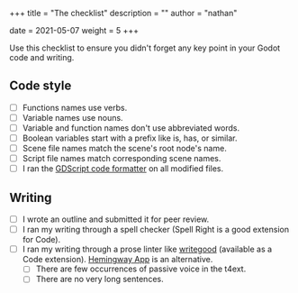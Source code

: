 +++
title = "The checklist"
description = ""
author = "nathan"

date = 2021-05-07
weight = 5
+++

Use this checklist to ensure you didn't forget any key point in your Godot code and writing.

## Code style

- [ ] Functions names use verbs.
- [ ] Variable names use nouns.
- [ ] Variable and function names don't use abbreviated words.
- [ ] Boolean variables start with a prefix like is, has, or similar.
- [ ] Scene file names match the scene's root node's name.
- [ ] Script file names match corresponding scene names.
- [ ] I ran the [GDScript code formatter](https://github.com/Scony/godot-gdscript-toolkit) on all modified files.

## Writing

- [ ] I wrote an outline and submitted it for peer review.
- [ ] I ran my writing through a spell checker (Spell Right is a good extension for Code).
- [ ] I ran my writing through a prose linter like [writegood](https://github.com/btford/write-good) (available as a Code extension). [Hemingway App](https://hemingwayapp.com/) is an alternative.
  - [ ] There are few occurrences of passive voice in the t4ext.
  - [ ] There are no very long sentences.
